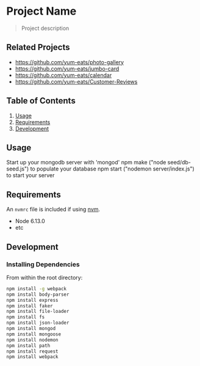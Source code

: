# Project Name

> Project description

## Related Projects

  - https://github.com/yum-eats/photo-gallery
  - https://github.com/yum-eats/jumbo-card
  - https://github.com/yum-eats/calendar
  - https://github.com/yum-eats/Customer-Reviews

## Table of Contents

1. [Usage](#Usage)
1. [Requirements](#requirements)
1. [Development](#development)

## Usage

Start up your mongodb server with 'mongod'
npm make ("node seed/db-seed.js") to populate your database
npm start ("nodemon server/index.js") to start your server

## Requirements

An `nvmrc` file is included if using [nvm](https://github.com/creationix/nvm).

- Node 6.13.0
- etc

## Development

### Installing Dependencies

From within the root directory:

```sh
npm install -g webpack
npm install body-parser
npm install express 
npm install faker 
npm install file-loader 
npm install fs 
npm install json-loader 
npm install mongod 
npm install mongoose
npm install nodemon
npm install path
npm install request
npm install webpack
```

